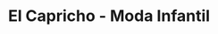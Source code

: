 ---
title: "El Capricho - Moda Infantil"
url: /sevilla/el-capricho-moda-infantil/
shop: Kleidung
---